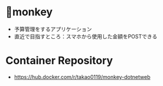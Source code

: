 # 🐒monkey

- 予算管理をするアプリケーション
- 直近で目指すところ：スマホから使用した金額をPOSTできる

# Container Repository

- https://hub.docker.com/r/takao0119/monkey-dotnetweb
